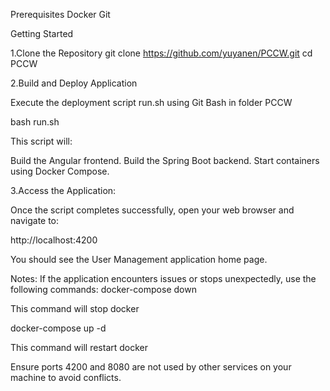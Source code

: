 Prerequisites
Docker
Git 

Getting Started

1.Clone the Repository
git clone https://github.com/yuyanen/PCCW.git
cd PCCW

2.Build and Deploy Application

Execute the deployment script run.sh using Git Bash in folder PCCW

bash run.sh

This script will:

Build the Angular frontend.
Build the Spring Boot backend.
Start containers using Docker Compose.

3.Access the Application:

Once the script completes successfully, open your web browser and navigate to:

http://localhost:4200

You should see the User Management application home page.


Notes:
If the application encounters issues or stops unexpectedly, use the following commands:
docker-compose down

This command will stop docker

docker-compose up -d

This command will restart docker

Ensure ports 4200 and 8080 are not used by other services on your machine to avoid conflicts.
